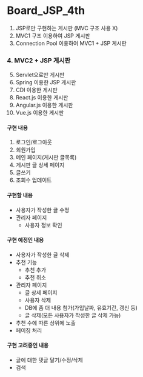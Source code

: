 # Board_JSP_4th
1. JSP로만 구현하는 게시판 (MVC 구조 사용 X)
2. MVC1 구조 이용하여 JSP 게시판
3. Connection Pool 이용하여 MVC1 + JSP 게시판
### 4. MVC2 + JSP 게시판
5. Servlet으로만 게시판
6. Spring 이용한 JSP 게시판
7. CDI 이용한 게시판
8. React.js 이용한 게시판
9. Angular.js 이용한 게시판
10. Vue.js 이용한 게시판


#### 구현 내용
1. 로그인/로그아웃
2. 회원가입
3. 메인 페이지(게시판 글목록)
4. 게시판 글 상세 페이지
5. 글쓰기
6. 조회수 업데이트  

#### 구현할 내용
* 사용자가 작성한 글 수정
* 관리자 페이지
	* 사용자 정보 확인

#### 구현 예정인 내용
* 사용자가 작성한 글 삭제
* 추천 기능 
	* 추천 추가
	* 추천 취소
* 관리자 페이지
   * 글 상세 페이지
   * 사용자 삭제
	* DB에 좀 더 내용 첨가(가입날짜, 유효기간, 갱신 등)
   * 글 삭제(모든 사용자가 작성한 글 삭제 가능)
* 추천 수에 따른 상위에 노출
* 페이징 처리


#### 구현 고려중인 내용
* 글에 대한 댓글 달기/수정/삭제
* 검색
